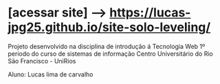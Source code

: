 # [acessar site] --> https://lucas-jpg25.github.io/site-solo-leveling/

Projeto desenvolvido na disciplina de introdução á Tecnologia Web
1º periodo do curso de sistemas de informação
Centro Universitário do Rio São Francisco - UniRios

Aluno: Lucas lima de carvalho
